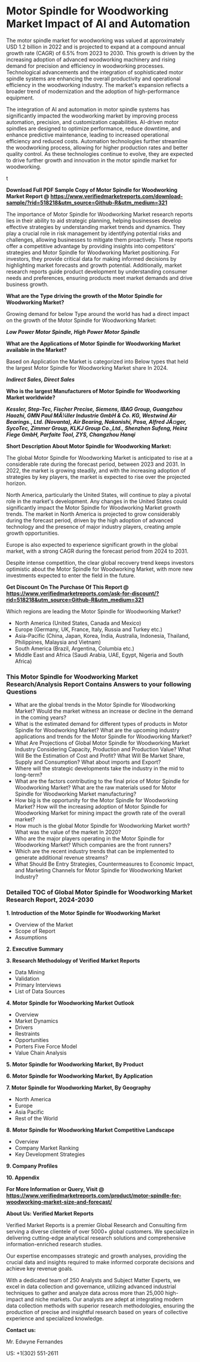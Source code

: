 <meta name="title" content="Global Motor Spindle for Woodworking Market Impact of AI and Automation"><meta name="description" content="The motor spindle market for woodworking was valued at approximately USD 1.2 billion in 2022 and is projected to expand at a compound annual growth rate (CAGR) of 6.5%"><meta name="title" content="Motor Spindle for Woodworking Market Size, Share, Scope, Trends, Growth, Opportunities, Analysis, Forecast"><h1>Motor Spindle for Woodworking Market Impact of AI and Automation</h1><p>The motor spindle market for woodworking was valued at approximately USD 1.2 billion in 2022 and is projected to expand at a compound annual growth rate (CAGR) of 6.5% from 2023 to 2030. This growth is driven by the increasing adoption of advanced woodworking machinery and rising demand for precision and efficiency in woodworking processes. Technological advancements and the integration of sophisticated motor spindle systems are enhancing the overall productivity and operational efficiency in the woodworking industry. The market's expansion reflects a broader trend of modernization and the adoption of high-performance equipment.</p><p>The integration of AI and automation in motor spindle systems has significantly impacted the woodworking market by improving process automation, precision, and customization capabilities. AI-driven motor spindles are designed to optimize performance, reduce downtime, and enhance predictive maintenance, leading to increased operational efficiency and reduced costs. Automation technologies further streamline the woodworking process, allowing for higher production rates and better quality control. As these technologies continue to evolve, they are expected to drive further growth and innovation in the motor spindle market for woodworking.</p>t</p><p id="" class=""><strong>Download Full PDF Sample Copy of Motor Spindle for Woodworking Market Report @ <a href="https://www.verifiedmarketreports.com/download-sample/?rid=518218&utm_source=Github-R&utm_medium=321" target="_blank">https://www.verifiedmarketreports.com/download-sample/?rid=518218&utm_source=Github-R&utm_medium=321</a></strong></p><p>The importance of&nbsp;Motor Spindle for Woodworking Market research reports lies in their ability to aid strategic planning, helping businesses develop effective strategies by understanding market trends and dynamics. They play a crucial role in risk management by identifying potential risks and challenges, allowing businesses to mitigate them proactively. These reports offer a competitive advantage by providing insights into competitors' strategies and Motor Spindle for Woodworking Market positioning. For investors, they provide critical data for making informed decisions by highlighting market forecasts and growth potential. Additionally, market research reports guide product development by understanding consumer needs and preferences, ensuring products meet market demands and drive business growth.</p><p><strong>What are the&nbsp;Type driving the growth of the Motor Spindle for Woodworking Market?</strong></p><p id="" class="">Growing demand for below Type around the world has had a direct impact on the growth of the Motor Spindle for Woodworking Market:</p><em><strong>Low Power Motor Spindle, High Power Motor Spindle</strong></em></p><strong>What are the&nbsp;Applications&nbsp;of Motor Spindle for Woodworking Market available in the Market?</strong></p><p id="" class="">Based on Application the Market is categorized into Below types that held the largest Motor Spindle for Woodworking Market share In 2024.</p><em><strong>Indirect Sales, Direct Sales</strong></em></p><strong>Who is the largest Manufacturers of Motor Spindle for Woodworking Market worldwide?</strong></p><p><em><strong>Kessler, Step-Tec, Fischer Precise, Siemens, IBAG Group, Guangzhou Haozhi, GMN Paul MÃ¼ller Industrie GmbH & Co. KG, Westwind Air Bearings., Ltd. (Novanta), Air Bearing, Nakanishi, Posa, Alfred JÃ¤ger, SycoTec, Zimmer Group, KLKJ Group Co.,Ltd., Shenzhen Sufeng, Heinz Fiege GmbH, Parfaite Tool, ZYS, Changzhou Hanqi</strong></em></p><p id="" class=""><strong>Short Description About Motor Spindle for Woodworking Market:</strong></p><p>The global Motor Spindle for Woodworking Market is anticipated to rise at a considerable rate during the forecast period, between 2023 and 2031. In 2022, the market is growing steadily, and with the increasing adoption of strategies by key players, the market is expected to rise over the projected horizon.</p><p>North America, particularly the United States, will continue to play a pivotal role in the market's development. Any changes in the United States could significantly impact the Motor Spindle for Woodworking Market growth trends. The market in North America is projected to grow considerably during the forecast period, driven by the high adoption of advanced technology and the presence of major industry players, creating ample growth opportunities.</p><p>Europe is also expected to experience significant growth in the global market, with a strong CAGR during the forecast period from 2024 to 2031.</p><p>Despite intense competition, the clear global recovery trend keeps investors optimistic about the Motor Spindle for Woodworking Market, with more new investments expected to enter the field in the future.</p><p id="" class=""><strong>Get Discount On The Purchase Of This Report @ <a href="https://www.verifiedmarketreports.com/ask-for-discount/?rid=518218&utm_source=Github-R&utm_medium=321" target="_blank">https://www.verifiedmarketreports.com/ask-for-discount/?rid=518218&utm_source=Github-R&utm_medium=321</a></strong></p>Which regions are leading the Motor Spindle for Woodworking Market?</p><ul><li>North America (United States, Canada and Mexico)</li><li>Europe (Germany, UK, France, Italy, Russia and Turkey etc.)</li><li>Asia-Pacific (China, Japan, Korea, India, Australia, Indonesia, Thailand, Philippines, Malaysia and Vietnam)</li><li>South America (Brazil, Argentina, Columbia etc.)</li><li>Middle East and Africa (Saudi Arabia, UAE, Egypt, Nigeria and South Africa)</li></ul><h3 id="" class="">This Motor Spindle for Woodworking Market Research/Analysis Report Contains Answers to your following Questions</h3><ul><li>What are the global trends in the Motor Spindle for Woodworking Market? Would the market witness an increase or decline in the demand in the coming years?</li><li>What is the estimated demand for different types of products in Motor Spindle for Woodworking Market? What are the upcoming industry applications and trends for the Motor Spindle for Woodworking Market?</li><li>What Are Projections of Global Motor Spindle for Woodworking Market Industry Considering Capacity, Production and Production Value? What Will Be the Estimation of Cost and Profit? What Will Be Market Share, Supply and Consumption? What about imports and Export?</li><li>Where will the strategic developments take the industry in the mid to long-term?</li><li>What are the factors contributing to the final price of Motor Spindle for Woodworking Market? What are the raw materials used for Motor Spindle for Woodworking Market manufacturing?</li><li>How big is the opportunity for the Motor Spindle for Woodworking Market? How will the increasing adoption of Motor Spindle for Woodworking Market for mining impact the growth rate of the overall market?</li><li>How much is the global Motor Spindle for Woodworking Market worth? What was the value of the market In 2020?</li><li>Who are the major players operating in the Motor Spindle for Woodworking Market? Which companies are the front runners?</li><li>Which are the recent industry trends that can be implemented to generate additional revenue streams?</li><li>What Should Be Entry Strategies, Countermeasures to Economic Impact, and Marketing Channels for Motor Spindle for Woodworking Market Industry?</li></ul><h3 id="" class="">Detailed TOC of Global Motor Spindle for Woodworking Market Research Report, 2024-2030</h3><p id="" class=""><strong>1. Introduction of the Motor Spindle for Woodworking Market</strong></p><ul><li>Overview of the Market</li><li>Scope of Report</li><li>Assumptions</li></ul><p id="" class=""><strong>2. Executive Summary</strong></p><p id="" class=""><strong>3. Research Methodology of Verified Market Reports</strong></p><ul><li>Data Mining</li><li>Validation</li><li>Primary Interviews</li><li>List of Data Sources</li></ul><p id="" class=""><strong>4. Motor Spindle for Woodworking Market Outlook</strong></p><ul><li>Overview</li><li>Market Dynamics</li><li>Drivers</li><li>Restraints</li><li>Opportunities</li><li>Porters Five Force Model</li><li>Value Chain Analysis</li></ul><p id="" class=""><strong>5. Motor Spindle for Woodworking Market, By Product</strong></p><p id="" class=""><strong>6. Motor Spindle for Woodworking Market, By Application</strong></p><p id="" class=""><strong>7. Motor Spindle for Woodworking Market, By Geography</strong></p><ul><li>North America</li><li>Europe</li><li>Asia Pacific</li><li>Rest of the World</li></ul><p id="" class=""><strong>8. Motor Spindle for Woodworking Market Competitive Landscape</strong></p><ul><li>Overview</li><li>Company Market Ranking</li><li>Key Development Strategies</li></ul><p id="" class=""><strong>9. Company Profiles</strong></p><p id="" class=""><strong>10. Appendix</strong></p><p id="" class=""><strong>For More Information or Query, Visit @ <a href="https://www.verifiedmarketreports.com/product/motor-spindle-for-woodworking-market-size-and-forecast/" target="_blank">https://www.verifiedmarketreports.com/product/motor-spindle-for-woodworking-market-size-and-forecast/</a></strong></p><p id="" class=""><strong>About Us: Verified Market Reports</strong></p><p id="" class="">Verified Market Reports is a premier Global Research and Consulting firm serving a diverse clientele of over 5000+ global customers. We specialize in delivering cutting-edge analytical research solutions and comprehensive information-enriched research studies.</p><p id="" class="">Our expertise encompasses strategic and growth analyses, providing the crucial data and insights required to make informed corporate decisions and achieve key revenue goals.</p><p id="" class="">With a dedicated team of 250 Analysts and Subject Matter Experts, we excel in data collection and governance, utilizing advanced industrial techniques to gather and analyze data across more than 25,000 high-impact and niche markets. Our analysts are adept at integrating modern data collection methods with superior research methodologies, ensuring the production of precise and insightful research based on years of collective experience and specialized knowledge.</p><p id="" class=""><strong>Contact us:</strong></p><p id="" class="">Mr. Edwyne Fernandes</p><p id="" class="">US: +1(302) 551-2611</p>